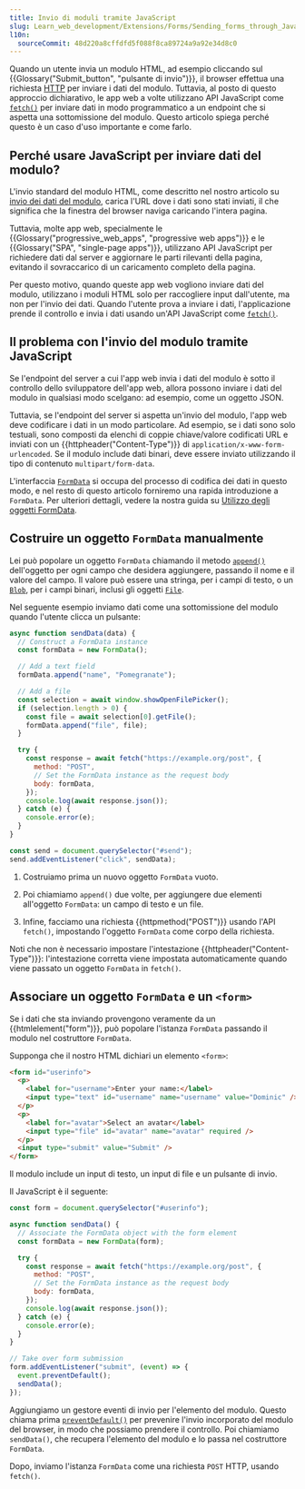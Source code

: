 ```yaml
---
title: Invio di moduli tramite JavaScript
slug: Learn_web_development/Extensions/Forms/Sending_forms_through_JavaScript
l10n:
  sourceCommit: 48d220a8cffdfd5f088f8ca89724a9a92e34d8c0
---
```


Quando un utente invia un modulo HTML, ad esempio cliccando sul {{Glossary("Submit_button", "pulsante di invio")}}, il browser effettua una richiesta [HTTP](/it/docs/Web/HTTP) per inviare i dati del modulo. Tuttavia, al posto di questo approccio dichiarativo, le app web a volte utilizzano API JavaScript come [`fetch()`](/it/docs/Web/API/Window/fetch) per inviare dati in modo programmatico a un endpoint che si aspetta una sottomissione del modulo. Questo articolo spiega perché questo è un caso d'uso importante e come farlo.

## Perché usare JavaScript per inviare dati del modulo?

L'invio standard del modulo HTML, come descritto nel nostro articolo su [invio dei dati del modulo](/it/docs/Learn_web_development/Extensions/Forms/Sending_and_retrieving_form_data), carica l'URL dove i dati sono stati inviati, il che significa che la finestra del browser naviga caricando l'intera pagina.

Tuttavia, molte app web, specialmente le {{Glossary("progressive_web_apps", "progressive web apps")}} e le {{Glossary("SPA", "single-page apps")}}, utilizzano API JavaScript per richiedere dati dal server e aggiornare le parti rilevanti della pagina, evitando il sovraccarico di un caricamento completo della pagina.

Per questo motivo, quando queste app web vogliono inviare dati del modulo, utilizzano i moduli HTML solo per raccogliere input dall'utente, ma non per l'invio dei dati. Quando l'utente prova a inviare i dati, l'applicazione prende il controllo e invia i dati usando un'API JavaScript come [`fetch()`](/it/docs/Web/API/Window/fetch).

## Il problema con l'invio del modulo tramite JavaScript

Se l'endpoint del server a cui l'app web invia i dati del modulo è sotto il controllo dello sviluppatore dell'app web, allora possono inviare i dati del modulo in qualsiasi modo scelgano: ad esempio, come un oggetto JSON.

Tuttavia, se l'endpoint del server si aspetta un'invio del modulo, l'app web deve codificare i dati in un modo particolare. Ad esempio, se i dati sono solo testuali, sono composti da elenchi di coppie chiave/valore codificati URL e inviati con un {{httpheader("Content-Type")}} di `application/x-www-form-urlencoded`. Se il modulo include dati binari, deve essere inviato utilizzando il tipo di contenuto `multipart/form-data`.

L'interfaccia [`FormData`](/it/docs/Web/API/FormData) si occupa del processo di codifica dei dati in questo modo, e nel resto di questo articolo forniremo una rapida introduzione a `FormData`. Per ulteriori dettagli, vedere la nostra guida su [Utilizzo degli oggetti FormData](/it/docs/Web/API/XMLHttpRequest_API/Using_FormData_Objects).

## Costruire un oggetto `FormData` manualmente

Lei può popolare un oggetto `FormData` chiamando il metodo [`append()`](/it/docs/Web/API/FormData/append) dell'oggetto per ogni campo che desidera aggiungere, passando il nome e il valore del campo. Il valore può essere una stringa, per i campi di testo, o un [`Blob`](/it/docs/Web/API/Blob), per i campi binari, inclusi gli oggetti [`File`](/it/docs/Web/API/File).

Nel seguente esempio inviamo dati come una sottomissione del modulo quando l'utente clicca un pulsante:

```js
async function sendData(data) {
  // Construct a FormData instance
  const formData = new FormData();

  // Add a text field
  formData.append("name", "Pomegranate");

  // Add a file
  const selection = await window.showOpenFilePicker();
  if (selection.length > 0) {
    const file = await selection[0].getFile();
    formData.append("file", file);
  }

  try {
    const response = await fetch("https://example.org/post", {
      method: "POST",
      // Set the FormData instance as the request body
      body: formData,
    });
    console.log(await response.json());
  } catch (e) {
    console.error(e);
  }
}

const send = document.querySelector("#send");
send.addEventListener("click", sendData);
```

1. Costruiamo prima un nuovo oggetto `FormData` vuoto.

2. Poi chiamiamo `append()` due volte, per aggiungere due elementi all'oggetto `FormData`: un campo di testo e un file.

3. Infine, facciamo una richiesta {{httpmethod("POST")}} usando l'API `fetch()`, impostando l'oggetto `FormData` come corpo della richiesta.

Noti che non è necessario impostare l'intestazione {{httpheader("Content-Type")}}: l'intestazione corretta viene impostata automaticamente quando viene passato un oggetto `FormData` in `fetch()`.

## Associare un oggetto `FormData` e un `<form>`

Se i dati che sta inviando provengono veramente da un {{htmlelement("form")}}, può popolare l'istanza `FormData` passando il modulo nel costruttore `FormData`.

Supponga che il nostro HTML dichiari un elemento `<form>`:

```html
<form id="userinfo">
  <p>
    <label for="username">Enter your name:</label>
    <input type="text" id="username" name="username" value="Dominic" />
  </p>
  <p>
    <label for="avatar">Select an avatar</label>
    <input type="file" id="avatar" name="avatar" required />
  </p>
  <input type="submit" value="Submit" />
</form>
```

Il modulo include un input di testo, un input di file e un pulsante di invio.

Il JavaScript è il seguente:

```js
const form = document.querySelector("#userinfo");

async function sendData() {
  // Associate the FormData object with the form element
  const formData = new FormData(form);

  try {
    const response = await fetch("https://example.org/post", {
      method: "POST",
      // Set the FormData instance as the request body
      body: formData,
    });
    console.log(await response.json());
  } catch (e) {
    console.error(e);
  }
}

// Take over form submission
form.addEventListener("submit", (event) => {
  event.preventDefault();
  sendData();
});
```

Aggiungiamo un gestore eventi di invio per l'elemento del modulo. Questo chiama prima [`preventDefault()`](/it/docs/Web/API/Event/preventDefault) per prevenire l'invio incorporato del modulo del browser, in modo che possiamo prendere il controllo. Poi chiamiamo `sendData()`, che recupera l'elemento del modulo e lo passa nel costruttore `FormData`.

Dopo, inviamo l'istanza `FormData` come una richiesta `POST` HTTP, usando `fetch()`.
